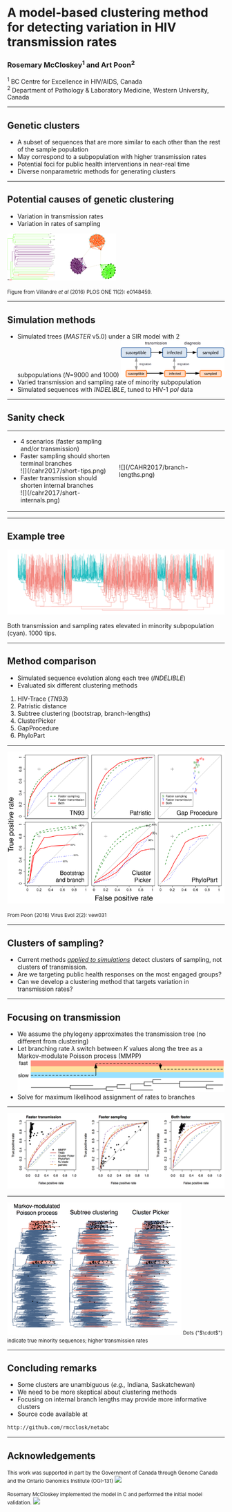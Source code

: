 # A model-based clustering method for detecting variation in HIV transmission rates
### Rosemary McCloskey<sup>1</sup> and Art Poon<sup>2</sup>

<sup>1</sup> BC Centre for Excellence in HIV/AIDS, Canada<br/> 
<sup>2</sup> Department of Pathology & Laboratory Medicine, Western University, Canada


---

## Genetic clusters

* A subset of sequences that are more similar to each other than the rest of the sample population
* May correspond to a subpopulation with higher transmission rates
* Potential foci for public health interventions in near-real time
* Diverse nonparametric methods for generating clusters

---

## Potential causes of genetic clustering

* Variation in transmission rates 
* Variation in rates of sampling

<img src="villandre.PNG" width="50%">

<small>Figure from Villandre *et al* (2016) PLOS ONE 11(2): e0148459.</small>

---

## Simulation methods

* Simulated trees (*MASTER* v5.0) under a SIR model with 2 subpopulations (*N*=9000 and 1000)
  <img src="/cahr2017/model75.png" width="50%">
* Varied transmission and sampling rate of minority subpopulation
* Simulated sequences with *INDELIBLE*, tuned to HIV-1 *pol* data

---

## Sanity check

<table><tr>
    <td width="50%"><ul>
    <li>4 scenarios (faster sampling and/or transmission)</li>
    <li>Faster sampling should shorten terminal branches</li>
    ![](/cahr2017/short-tips.png)
    <li>Faster transmission should shorten internal branches</li>
    ![](/cahr2017/short-internals.png)
    </ul>
    </td>
    <td>
         ![](/CAHR2017/branch-lengths.png)
    </td>
</tr></table>

---

## Example tree

![](/cahr2017/color-tree-90.png)

Both transmission and sampling rates elevated in minority subpopulation (cyan).
1000 tips.

---

## Method comparison

* Simulated sequence evolution along each tree (*INDELIBLE*)
* Evaluated six different clustering methods
 1. HIV-Trace (*TN93*)
 2. Patristic distance
 3. Subtree clustering (bootstrap, branch-lengths)
 4. ClusterPicker
 5. GapProcedure
 6. PhyloPart 


---

![](/cahr2017/ROC.png)

<small>
From Poon (2016) Virus Evol 2(2): vew031
</small>

---

## Clusters of sampling?

* Current methods <u>*applied to simulations*</u> detect clusters of sampling, not clusters of transmission.
* Are we targeting public health responses on the most engaged groups?
* Can we develop a clustering method that targets variation in transmission rates?

---

## Focusing on transmission

* We assume the phylogeny approximates the transmission tree (no different from clustering)
* Let branching rate $\lambda$ switch between $K$ values along the tree as a Markov-modulate Poisson process (MMPP)
  ![](/cahr2017/MMPP.png)
* Solve for maximum likelihood assignment of rates to branches

---

![](ROC.png)

---

<img src="colored-trees.png" width="80%">
<small>Dots ("$\cdot$") indicate true minority sequences; higher transmission rates</small>

---

## Concluding remarks

* Some clusters are unambiguous (*e.g.,* Indiana, Saskatchewan)
* We need to be more skeptical about clustering methods
* Focusing on internal branch lengths may provide more informative clusters
* Source code available at
```html
http://github.com/rmcclosk/netabc
```

---

## Acknowledgements


<small>This work was supported in part by the Government of Canada through Genome Canada and the Ontario Genomics Institute (OGI-131)</small>
![](GenomeCanadaLogo.png)

<small>Rosemary McCloskey implemented the model in C and performed the initial model validation.</small>
![](rosemary_844-367.jpg)

